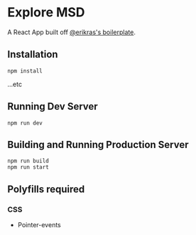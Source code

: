 # Explore MSD

A React App built off [@erikras's boilerplate](https://github.com/erikras/react-redux-universal-hot-example).

## Installation

```
npm install
```

...etc

## Running Dev Server

```
npm run dev
```

## Building and Running Production Server

```
npm run build
npm run start
```

## Polyfills required

### CSS

* Pointer-events
